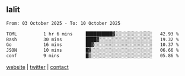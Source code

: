 ## lalit

<!--START_SECTION:waka-->

```txt
From: 03 October 2025 - To: 10 October 2025

TOML          1 hr 6 mins     ██████████▓░░░░░░░░░░░░░░   42.93 %
Bash          30 mins         ████▓░░░░░░░░░░░░░░░░░░░░   19.32 %
Go            16 mins         ██▓░░░░░░░░░░░░░░░░░░░░░░   10.37 %
JSON          10 mins         █▓░░░░░░░░░░░░░░░░░░░░░░░   06.66 %
conf          9 mins          █▒░░░░░░░░░░░░░░░░░░░░░░░   05.86 %
```

<!--END_SECTION:waka-->

[website](https://lalit.sh) | [twitter](https://x.com/@lalitcodes) | [contact](https://lalit.sh/contact)
